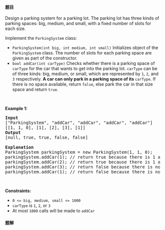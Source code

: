 #### 题目
<p>Design a parking system for a parking lot. The parking lot has three kinds of parking spaces: big, medium, and small, with a fixed number of slots for each size.</p>

<p>Implement the <code>ParkingSystem</code> class:</p>

<ul>
	<li><code>ParkingSystem(int big, int medium, int small)</code> Initializes object of the <code>ParkingSystem</code> class. The number of slots for each parking space are given as part of the constructor.</li>
	<li><code>bool addCar(int carType)</code> Checks whether there is a parking space of <code>carType</code> for the car that wants to get into the parking lot. <code>carType</code> can be of three kinds: big, medium, or small, which are represented by <code>1</code>, <code>2</code>, and <code>3</code> respectively. <strong>A car can only park in a parking space of its </strong><code>carType</code>. If there is no space available, return <code>false</code>, else park the car in that size space and return <code>true</code>.</li>
</ul>

<p>&nbsp;</p>
<p><strong class="example">Example 1:</strong></p>

<pre>
<strong>Input</strong>
[&quot;ParkingSystem&quot;, &quot;addCar&quot;, &quot;addCar&quot;, &quot;addCar&quot;, &quot;addCar&quot;]
[[1, 1, 0], [1], [2], [3], [1]]
<strong>Output</strong>
[null, true, true, false, false]

<strong>Explanation</strong>
ParkingSystem parkingSystem = new ParkingSystem(1, 1, 0);
parkingSystem.addCar(1); // return true because there is 1 available slot for a big car
parkingSystem.addCar(2); // return true because there is 1 available slot for a medium car
parkingSystem.addCar(3); // return false because there is no available slot for a small car
parkingSystem.addCar(1); // return false because there is no available slot for a big car. It is already occupied.
</pre>

<p>&nbsp;</p>
<p><strong>Constraints:</strong></p>

<ul>
	<li><code>0 &lt;= big, medium, small &lt;= 1000</code></li>
	<li><code>carType</code> is <code>1</code>, <code>2</code>, or <code>3</code></li>
	<li>At most <code>1000</code> calls will be made to <code>addCar</code></li>
</ul>


 #### 题解